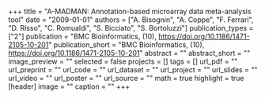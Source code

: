 +++
title = "A-MADMAN: Annotation-based microarray data meta-analysis tool"
date = "2009-01-01"
authors = ["A. Bisognin", "A. Coppe", "F. Ferrari", "D. Risso", "C. Romualdi", "S. Bicciato", "S. Bortoluzzi"]
publication_types = ["2"]
publication = "BMC Bioinformatics, (10), https://doi.org/10.1186/1471-2105-10-201"
publication_short = "BMC Bioinformatics, (10), https://doi.org/10.1186/1471-2105-10-201"
abstract = ""
abstract_short = ""
image_preview = ""
selected = false
projects = []
tags = []
url_pdf = ""
url_preprint = ""
url_code = ""
url_dataset = ""
url_project = ""
url_slides = ""
url_video = ""
url_poster = ""
url_source = ""
math = true
highlight = true
[header]
image = ""
caption = ""
+++
